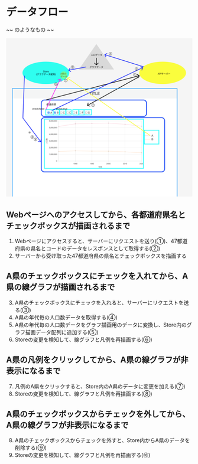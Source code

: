 # データフロー

~~ のようなもの ~~

![データフロー](./data-flow.png)

## Webページへのアクセスしてから、各都道府県名とチェックボックスが描画されるまで

1. Webページにアクセスすると、サーバーにリクエストを送り(①)、47都道府県の県名とコードのデータをレスポンスとして取得する(②)
2. サーバーから受け取った47都道府県の県名とチェックボックスを描画する

## A県のチェックボックスにチェックを入れてから、A県の線グラフが描画されるまで

3. A県のチェックボックスにチェックを入れると、サーバーにリクエストを送る(③)
4. A県の年代毎の人口数データを取得する(④)
5. A県の年代毎の人口数データをグラフ描画用のデータに変換し、Store内のグラフ描画データ配列に追加する(⑤)
6. Storeの変更を検知して、線グラフと凡例を再描画する(⑥)

## A県の凡例をクリックしてから、A県の線グラフが非表示になるまで

7. 凡例のA県をクリックすると、Store内のA県のデータに変更を加える(⑦)
8. Storeの変更を検知して、線グラフと凡例を再描画する(⑧)

## A県のチェックボックスからチェックを外してから、A県の線グラフが非表示になるまで

8. A県のチェックボックスからチェックを外すと、Store内からA県のデータを削除する(⑨)
9. Storeの変更を検知して、線グラフと凡例を再描画する(⑩)

